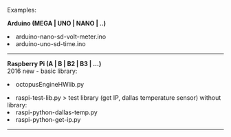 <head3> Examples:</head3>

<b>Arduino (MEGA | UNO | NANO | ..)</b><br />
<li>arduino-nano-sd-volt-meter.ino<br />
<li>arduino-uno-sd-time.ino<br />
<hr />

<b>Raspberry Pi (A | B | B2 | B3 | ...)</b><br />
2016 new - basic library: <li>octopusEngineHWlib.py<br />
<li>raspi-test-lib.py > test library (get IP, dallas temperature sensor)
without library:<br />
<li>raspi-python-dallas-temp.py<br />
<li>raspi-python-get-ip.py<br />

<hr />


